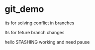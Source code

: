 # git_demo

its for solving conflict in branches


Its for feture branch changes

hello
STASHING
working and need pause
